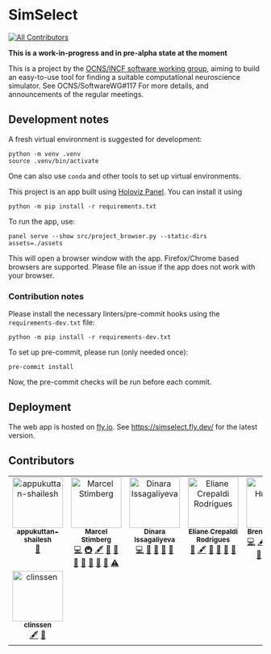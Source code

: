 # SimSelect
<!-- ALL-CONTRIBUTORS-BADGE:START - Do not remove or modify this section -->
[![All Contributors](https://img.shields.io/badge/all_contributors-8-orange.svg?style=flat-square)](#contributors-)
<!-- ALL-CONTRIBUTORS-BADGE:END -->

**This is a work-in-progress and in pre-alpha state at the moment**

This is a project by the [OCNS/INCF software working group](https://ocns.github.io/SoftwareWG/index.html),
aiming to build an easy-to-use tool for finding a suitable computational neuroscience
simulator. See OCNS/SoftwareWG#117 For more details, and announcements of the regular
meetings.

## Development notes
A fresh virtual environment is suggested for development:
```
python -m venv .venv
source .venv/bin/activate
```
One can also use `conda` and other tools to set up virtual environments.

This project is an app built using [Holoviz Panel](https://panel.holoviz.org/).
You can install it using
```
python -m pip install -r requirements.txt
```
To run the app, use:
```
panel serve --show src/project_browser.py --static-dirs assets=./assets
```
This will open a browser window with the app.
Firefox/Chrome based browsers are supported.
Please file an issue if the app does not work with your browser.

### Contribution notes
Please install the necessary linters/pre-commit hooks using the `requirements-dev.txt` file:

```
python -m pip install -r requirements-dev.txt
```

To set up pre-commit, please run (only needed once):

```
pre-commit install
```

Now, the pre-commit checks will be run before each commit.

## Deployment
The web app is hosted on [fly.io](https://fly.io/). See https://simselect.fly.dev/ for the latest version.


## Contributors

<!-- ALL-CONTRIBUTORS-LIST:START - Do not remove or modify this section -->
<!-- prettier-ignore-start -->
<!-- markdownlint-disable -->
<table>
  <tbody>
    <tr>
      <td align="center" valign="top" width="14.28%"><a href="https://www.shailesh-appukuttan.com/"><img src="https://avatars.githubusercontent.com/u/24866517?v=4?s=100" width="100px;" alt="appukuttan-shailesh"/><br /><sub><b>appukuttan-shailesh</b></sub></a><br /><a href="#maintenance-appukuttan-shailesh" title="Maintenance">🚧</a></td>
      <td align="center" valign="top" width="14.28%"><a href="https://marcel.stimberg.info"><img src="https://avatars.githubusercontent.com/u/1381982?v=4?s=100" width="100px;" alt="Marcel Stimberg"/><br /><sub><b>Marcel Stimberg</b></sub></a><br /><a href="https://github.com/OCNS/simselect/commits?author=mstimberg" title="Code">💻</a> <a href="#infra-mstimberg" title="Infrastructure (Hosting, Build-Tools, etc)">🚇</a> <a href="#content-mstimberg" title="Content">🖋</a> <a href="#data-mstimberg" title="Data">🔣</a> <a href="#maintenance-mstimberg" title="Maintenance">🚧</a> <a href="#design-mstimberg" title="Design">🎨</a> <a href="#ideas-mstimberg" title="Ideas, Planning, & Feedback">🤔</a> <a href="#projectManagement-mstimberg" title="Project Management">📆</a> <a href="#research-mstimberg" title="Research">🔬</a> <a href="https://github.com/OCNS/simselect/pulls?q=is%3Apr+reviewed-by%3Amstimberg" title="Reviewed Pull Requests">👀</a> <a href="https://github.com/OCNS/simselect/commits?author=mstimberg" title="Tests">⚠️</a></td>
      <td align="center" valign="top" width="14.28%"><a href="https://github.com/dissagaliyeva"><img src="https://avatars.githubusercontent.com/u/80033932?v=4?s=100" width="100px;" alt="Dinara Issagaliyeva"/><br /><sub><b>Dinara Issagaliyeva</b></sub></a><br /><a href="https://github.com/OCNS/simselect/commits?author=dissagaliyeva" title="Code">💻</a> <a href="#design-dissagaliyeva" title="Design">🎨</a> <a href="#ideas-dissagaliyeva" title="Ideas, Planning, & Feedback">🤔</a> <a href="#projectManagement-dissagaliyeva" title="Project Management">📆</a> <a href="#research-dissagaliyeva" title="Research">🔬</a></td>
      <td align="center" valign="top" width="14.28%"><a href="https://github.com/elianecr"><img src="https://avatars.githubusercontent.com/u/80128318?v=4?s=100" width="100px;" alt="Eliane Crepaldi Rodrigues"/><br /><sub><b>Eliane Crepaldi Rodrigues</b></sub></a><br /><a href="#design-elianecr" title="Design">🎨</a> <a href="#content-elianecr" title="Content">🖋</a> <a href="#data-elianecr" title="Data">🔣</a> <a href="#ideas-elianecr" title="Ideas, Planning, & Feedback">🤔</a> <a href="#projectManagement-elianecr" title="Project Management">📆</a> <a href="#research-elianecr" title="Research">🔬</a></td>
      <td align="center" valign="top" width="14.28%"><a href="http://brent.huisman.pl"><img src="https://avatars.githubusercontent.com/u/2943652?v=4?s=100" width="100px;" alt="Brent Huisman"/><br /><sub><b>Brent Huisman</b></sub></a><br /><a href="https://github.com/OCNS/simselect/commits?author=brenthuisman" title="Code">💻</a> <a href="#content-brenthuisman" title="Content">🖋</a> <a href="#data-brenthuisman" title="Data">🔣</a> <a href="#maintenance-brenthuisman" title="Maintenance">🚧</a> <a href="#design-brenthuisman" title="Design">🎨</a> <a href="#ideas-brenthuisman" title="Ideas, Planning, & Feedback">🤔</a> <a href="#projectManagement-brenthuisman" title="Project Management">📆</a> <a href="#research-brenthuisman" title="Research">🔬</a> <a href="https://github.com/OCNS/simselect/pulls?q=is%3Apr+reviewed-by%3Abrenthuisman" title="Reviewed Pull Requests">👀</a> <a href="https://github.com/OCNS/simselect/commits?author=brenthuisman" title="Tests">⚠️</a></td>
      <td align="center" valign="top" width="14.28%"><a href="https://github.com/ree-gupta"><img src="https://avatars.githubusercontent.com/u/59512969?v=4?s=100" width="100px;" alt="Reema Gupta"/><br /><sub><b>Reema Gupta</b></sub></a><br /><a href="https://github.com/OCNS/simselect/commits?author=ree-gupta" title="Code">💻</a> <a href="#content-ree-gupta" title="Content">🖋</a> <a href="#data-ree-gupta" title="Data">🔣</a> <a href="#maintenance-ree-gupta" title="Maintenance">🚧</a> <a href="#design-ree-gupta" title="Design">🎨</a> <a href="#ideas-ree-gupta" title="Ideas, Planning, & Feedback">🤔</a> <a href="#projectManagement-ree-gupta" title="Project Management">📆</a> <a href="#research-ree-gupta" title="Research">🔬</a> <a href="https://github.com/OCNS/simselect/pulls?q=is%3Apr+reviewed-by%3Aree-gupta" title="Reviewed Pull Requests">👀</a> <a href="https://github.com/OCNS/simselect/commits?author=ree-gupta" title="Tests">⚠️</a></td>
      <td align="center" valign="top" width="14.28%"><a href="https://ankursinha.in/"><img src="https://avatars.githubusercontent.com/u/102575?v=4?s=100" width="100px;" alt="Ankur Sinha"/><br /><sub><b>Ankur Sinha</b></sub></a><br /><a href="https://github.com/OCNS/simselect/commits?author=sanjayankur31" title="Code">💻</a> <a href="#content-sanjayankur31" title="Content">🖋</a> <a href="#data-sanjayankur31" title="Data">🔣</a> <a href="#maintenance-sanjayankur31" title="Maintenance">🚧</a> <a href="#design-sanjayankur31" title="Design">🎨</a> <a href="#ideas-sanjayankur31" title="Ideas, Planning, & Feedback">🤔</a> <a href="#projectManagement-sanjayankur31" title="Project Management">📆</a> <a href="#research-sanjayankur31" title="Research">🔬</a> <a href="https://github.com/OCNS/simselect/pulls?q=is%3Apr+reviewed-by%3Asanjayankur31" title="Reviewed Pull Requests">👀</a> <a href="https://github.com/OCNS/simselect/commits?author=sanjayankur31" title="Tests">⚠️</a></td>
    </tr>
    <tr>
      <td align="center" valign="top" width="14.28%"><a href="https://github.com/clinssen"><img src="https://avatars.githubusercontent.com/u/41159823?v=4?s=100" width="100px;" alt="clinssen"/><br /><sub><b>clinssen</b></sub></a><br /><a href="#content-clinssen" title="Content">🖋</a> <a href="#data-clinssen" title="Data">🔣</a></td>
    </tr>
  </tbody>
</table>

<!-- markdownlint-restore -->
<!-- prettier-ignore-end -->

<!-- ALL-CONTRIBUTORS-LIST:END -->
<!-- prettier-ignore-start -->
<!-- markdownlint-disable -->

<!-- markdownlint-restore -->
<!-- prettier-ignore-end -->

<!-- ALL-CONTRIBUTORS-LIST:END -->
